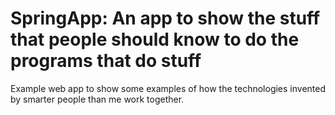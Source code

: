 # SpringApp: An app to show the stuff that people should know to do the programs that do stuff

Example web app to show some examples of how the technologies invented by smarter people than me work together.

